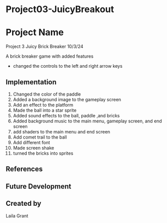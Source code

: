 # Project03-JuicyBreakout

# Project Name
Project 3 Juicy Brick Breaker 10/3/24

A brick breaker game with added features
* changed the controls to the left and right arrow keys 
## Implementation
1. Changed the color of the paddle
2. Added a background image to the gameplay screen
3. Add an effect to the platform
4. Made the ball into a star sprite
5. Added sound effects to the ball, paddle ,and bricks
6. Added background music to the main menu, gameplay screen, and end screen
7. add shaders to the main menu and end screen
8. Add comet trail to the ball
9. Add different font
10. Made screen shake
11. turned the bricks into sprites
    

## References

## Future Development


## Created by
Laila Grant
